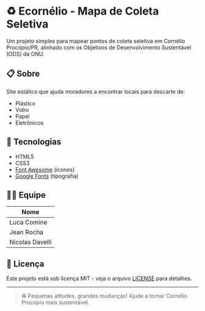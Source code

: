 # ♻️ Ecornélio - Mapa de Coleta Seletiva

Um projeto simples para mapear pontos de coleta seletiva em Cornélio Procópio/PR, alinhado com os Objetivos de Desenvolvimento Sustentável (ODS) da ONU.

## 📋 Sobre
Site estático que ajuda moradores a encontrar locais para descarte de:
- Plástico
- Vidro
- Papel
- Eletrônicos

## 🚀 Tecnologias
- HTML5
- CSS3
- [Font Awesome](https://fontawesome.com/) (ícones)
- [Google Fonts](https://fonts.google.com/) (tipografia)

## 👨‍💻 Equipe
| Nome |
|------|
| Luca Comine |
| Jean Rocha |
| Nicolas Davelli |

## 📄 Licença
Este projeto está sob licença MIT - veja o arquivo [LICENSE](LICENSE) para detalhes.

---

> ♻️ Pequenas atitudes, grandes mudanças! Ajude a tornar Cornélio Procópio mais sustentável.
